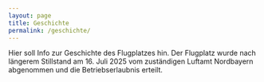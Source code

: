 ```yaml
---
layout: page
title: Geschichte
permalink: /geschichte/
---
```

Hier soll Info zur Geschichte des Flugplatzes hin.
Der Flugplatz wurde nach längerem Stillstand am 16. Juli 2025 vom zuständigen Luftamt Nordbayern abgenommen und die Betriebserlaubnis erteilt.
